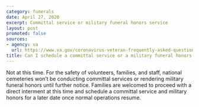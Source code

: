 ```yaml
---
category: funerals
date: April 27, 2020
excerpt: Committal service or military funeral honors service
layout: post
promoted: false
sources:
- agency: va
  url: https://www.va.gov/coronavirus-veteran-frequently-asked-questions/#status-of-va-national-cemeteri
title: Can I schedule a committal service or a military funeral honors service?
---
```


Not at this time. For the safety of volunteers, families, and staff, national cemeteries won’t be conducting committal services or rendering military funeral honors until further notice. Families are welcomed to proceed with a direct interment at this time and schedule a committal service and military honors for a later date once normal operations resume.